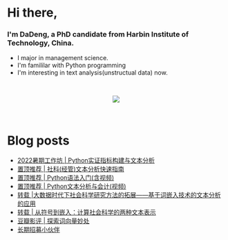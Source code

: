 # Hi there, 

### I'm DaDeng, a PhD candidate from Harbin Institute of Technology, China.  

- I major in management science.
- I'm famililar with Python programming
- I'm interesting in text analysis(unstructual data) now.

  

<br>

<div align="center">
  <p>
<a href="https://github.com/hidadeng">
  <img src="https://github-readme-stats.vercel.app/api?username=hidadeng&show_icons=true&theme=default&hide=contribs,issues" />
  </a>
  </p>
</div>

<br>

# Blog posts
<!-- BLOG-POST-LIST:START -->
<!-- BLOG-POST-LIST:END -->

- [2022暑期工作坊 | Python实证指标构建与文本分析](https://hidadeng.github.io/blog/2022_summer_workshop/)
- [置顶推荐 | 社科(经管)文本分析快速指南](https://hidadeng.github.io/blog/the_text_analysis_list_about_ms/)
- [置顶推荐 | Python语法入门(含视频)](https://hidadeng.github.io/blog/dadeng_python_basic_tutorial/)
- [置顶推荐 | Python文本分析与会计(视频)](https://hidadeng.github.io/blog/accountingtext/)
- [转载 |大数据时代下社会科学研究方法的拓展——基于词嵌入技术的文本分析的应用](https://hidadeng.github.io/blog/wordembeddingsinsocialscience/)
- [转载 | 从符号到嵌入：计算社会科学的两种文本表示](https://hidadeng.github.io/blog/from_sysbol_to_embeddings_in_computational_social_science/)
- [豆瓣影评 | 探索词向量妙处](https://hidadeng.github.io/blog/douban_w2v/)
- [长期招募小伙伴](https://hidadeng.github.io/blog/we_need_you/)
<br>


